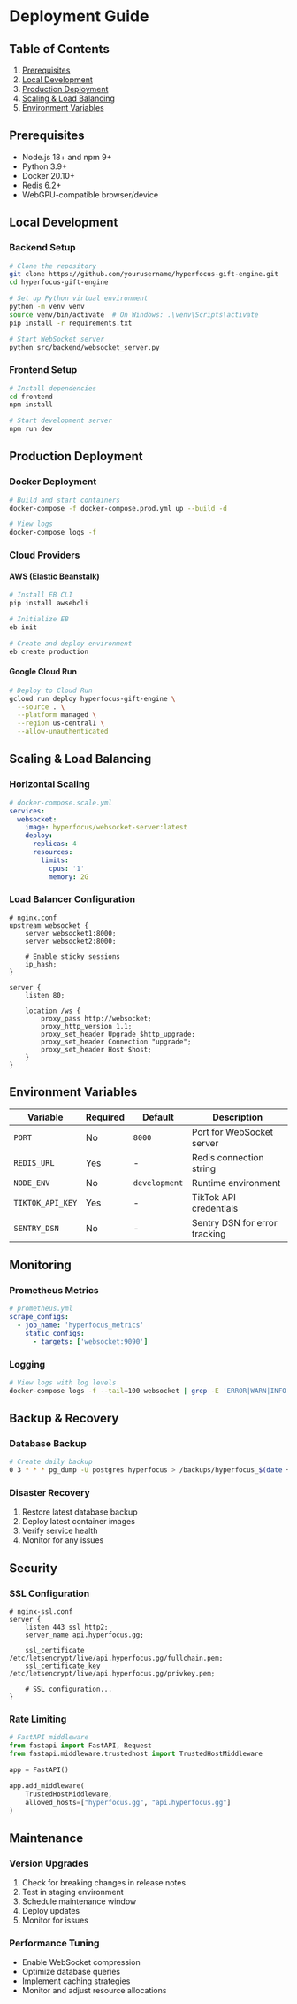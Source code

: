 # Deployment Guide

## Table of Contents

1. [Prerequisites](#prerequisites)
2. [Local Development](#local-development)
3. [Production Deployment](#production-deployment)
4. [Scaling & Load Balancing](#scaling--load-balancing)
5. [Environment Variables](#environment-variables)

## Prerequisites

- Node.js 18+ and npm 9+
- Python 3.9+
- Docker 20.10+
- Redis 6.2+
- WebGPU-compatible browser/device

## Local Development

### Backend Setup

```bash
# Clone the repository
git clone https://github.com/yourusername/hyperfocus-gift-engine.git
cd hyperfocus-gift-engine

# Set up Python virtual environment
python -m venv venv
source venv/bin/activate  # On Windows: .\venv\Scripts\activate
pip install -r requirements.txt

# Start WebSocket server
python src/backend/websocket_server.py
```

### Frontend Setup

```bash
# Install dependencies
cd frontend
npm install

# Start development server
npm run dev
```

## Production Deployment

### Docker Deployment

```bash
# Build and start containers
docker-compose -f docker-compose.prod.yml up --build -d

# View logs
docker-compose logs -f
```

### Cloud Providers

#### AWS (Elastic Beanstalk)

```bash
# Install EB CLI
pip install awsebcli

# Initialize EB
eb init

# Create and deploy environment
eb create production
```

#### Google Cloud Run

```bash
# Deploy to Cloud Run
gcloud run deploy hyperfocus-gift-engine \
  --source . \
  --platform managed \
  --region us-central1 \
  --allow-unauthenticated
```

## Scaling & Load Balancing

### Horizontal Scaling

```yaml
# docker-compose.scale.yml
services:
  websocket:
    image: hyperfocus/websocket-server:latest
    deploy:
      replicas: 4
      resources:
        limits:
          cpus: '1'
          memory: 2G
```

### Load Balancer Configuration

```nginx
# nginx.conf
upstream websocket {
    server websocket1:8000;
    server websocket2:8000;
    
    # Enable sticky sessions
    ip_hash;
}

server {
    listen 80;
    
    location /ws {
        proxy_pass http://websocket;
        proxy_http_version 1.1;
        proxy_set_header Upgrade $http_upgrade;
        proxy_set_header Connection "upgrade";
        proxy_set_header Host $host;
    }
}
```

## Environment Variables

| Variable | Required | Default | Description |
|----------|----------|---------|-------------|
| `PORT` | No | `8000` | Port for WebSocket server |
| `REDIS_URL` | Yes | - | Redis connection string |
| `NODE_ENV` | No | `development` | Runtime environment |
| `TIKTOK_API_KEY` | Yes | - | TikTok API credentials |
| `SENTRY_DSN` | No | - | Sentry DSN for error tracking |

## Monitoring

### Prometheus Metrics

```yaml
# prometheus.yml
scrape_configs:
  - job_name: 'hyperfocus_metrics'
    static_configs:
      - targets: ['websocket:9090']
```

### Logging

```bash
# View logs with log levels
docker-compose logs -f --tail=100 websocket | grep -E 'ERROR|WARN|INFO'
```

## Backup & Recovery

### Database Backup

```bash
# Create daily backup
0 3 * * * pg_dump -U postgres hyperfocus > /backups/hyperfocus_$(date +%Y%m%d).sql
```

### Disaster Recovery

1. Restore latest database backup
2. Deploy latest container images
3. Verify service health
4. Monitor for any issues

## Security

### SSL Configuration

```nginx
# nginx-ssl.conf
server {
    listen 443 ssl http2;
    server_name api.hyperfocus.gg;
    
    ssl_certificate /etc/letsencrypt/live/api.hyperfocus.gg/fullchain.pem;
    ssl_certificate_key /etc/letsencrypt/live/api.hyperfocus.gg/privkey.pem;
    
    # SSL configuration...
}
```

### Rate Limiting

```python
# FastAPI middleware
from fastapi import FastAPI, Request
from fastapi.middleware.trustedhost import TrustedHostMiddleware

app = FastAPI()

app.add_middleware(
    TrustedHostMiddleware,
    allowed_hosts=["hyperfocus.gg", "api.hyperfocus.gg"]
)
```

## Maintenance

### Version Upgrades

1. Check for breaking changes in release notes
2. Test in staging environment
3. Schedule maintenance window
4. Deploy updates
5. Monitor for issues

### Performance Tuning

- Enable WebSocket compression
- Optimize database queries
- Implement caching strategies
- Monitor and adjust resource allocations
